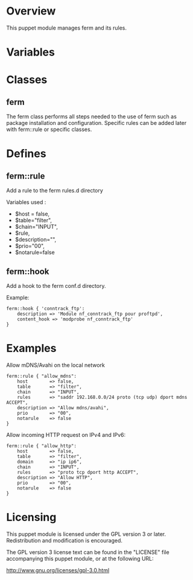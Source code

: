 
Overview
========

This puppet module manages ferm and its rules.

Variables
=========


Classes
=======

ferm
----

The ferm class performs all steps needed to the use of ferm such as package
installation and configuration. Specific rules can be added later with 
ferm::rule or specific classes.


Defines
=======

ferm::rule
----------

Add a rule to the ferm rules.d directory

Variables used :

* $host = false,
* $table="filter",
* $chain="INPUT",
* $rule,
* $description="",
* $prio="00",
* $notarule=false

ferm::hook
----------

Add a hook to the ferm conf.d directory.

Example:

    ferm::hook { 'conntrack_ftp':
        description => 'Module nf_conntrack_ftp pour proftpd',
        content_hook => 'modprobe nf_conntrack_ftp'
    }

Examples
========

Allow mDNS/Avahi on the local network

    ferm::rule { "allow_mdns":
        host        => false,
        table       => "filter",
        chain       => "INPUT",
        rules       => "saddr 192.168.0.0/24 proto (tcp udp) dport mdns ACCEPT",
        description => "Allow mdns/avahi",
        prio        => "00",
        notarule    => false
    }

Allow incoming HTTP request on IPv4 and IPv6:

    ferm::rule { "allow_http":
        host        => false,
        table       => "filter",
        domain      => "ip ip6",
        chain       => "INPUT",
        rules       => "proto tcp dport http ACCEPT",
        description => "Allow HTTP",
        prio        => "00",
        notarule    => false
    }


Licensing
=========

This puppet module is licensed under the GPL version 3 or later. Redistribution
and modification is encouraged.

The GPL version 3 license text can be found in the "LICENSE" file accompanying
this puppet module, or at the following URL:

http://www.gnu.org/licenses/gpl-3.0.html
